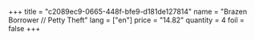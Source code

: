 +++
title = "c2089ec9-0665-448f-bfe9-d181de127814"
name = "Brazen Borrower // Petty Theft"
lang = ["en"]
price = "14.82"
quantity = 4
foil = false
+++
